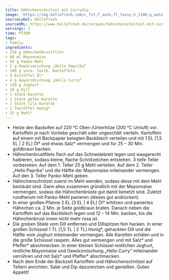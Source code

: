 ```yaml
---
title: Hähnchenschnitzel mit Currydip
image: 'https://img.hellofresh.com/c_fit,f_auto,fl_lossy,h_1100,q_auto,w_2600/hellofresh_s3/image/hahnchenschnitzel-mit-currydip-4c249579.jpg'
sourceLabel: Hellofresh
sourceURL: https://www.hellofresh.de/recipes/hahnchenschnitzel-mit-currydip-62f0fc3dfdeb38d2a3066481
servings: 2
time: PT35M
tags:
- Family
ingredients:
- 250 g Hähnchenbrustfilet
- 68 ml Mayonnaise
- 50 g Panko-Mehl
- 2 g Gewürzmischung „Hello Paprika“
- 500 g vorw. festk. Kartoffeln
- 3 Esslöffel Öl*
- 4 g Gewürzmischung „Hello Curry“
- 150 g Joghurt
- 10 g Dill
- 1 Stück Karotte
- 1 Stück gelbe Karotte
- 1 Stück lila Karotte
- 1 Teelöffel Honig*
- 25 g Mehl*
---
```


- Heize den Backofen auf 220 °C Ober-/Unterhitze (200 °C Umluft) vor.  Kartoffeln je nach Vorliebe geschält oder ungeschält vierteln. Kartoffeln auf einem mit Backpapier belegten Backblech verteilen und mit 1 EL [1,5 EL | 2 EL] Öl\* und etwas Salz\* vermengen und für 25 – 30 Min. goldbraun backen.
- Hähnchenbrustfilets flach auf das Schneidebrett legen und waagerecht halbieren, sodass kleine, flache Schnitzelchen entstehen.  3 tiefe Teller vorbereiten: Auf dem 1. Teller 25 g Mehl verteilen. Auf dem 2. Teller „Hello Paprika“ und die Hälfte der Mayonnaise miteinander vermengen. Auf den 3. Teller Panko-Mehl geben.
- Hähnchenschnitzel zuerst im Mehl wenden, sodass diese mit dem Mehl bestäubt sind. Dann alles zusammen gründlich mit der Mayonnaise vermengen, sodass die Hähnchenbrüste gut damit benetzt sind. Zuletzt rundherum mit Panko-Mehl panieren (dieses gut andrücken).
- In einer großen Pfanne 2 EL [3 EL | 4 EL] Öl\* erhitzen und paniertes Hähnchen ca. 2 Min. je Seite goldbraun braten. Danach neben die Kartoffeln auf das Backblech legen und 12 – 14 Min. backen, bis die Hähnchenbrust innen nicht mehr rosa ist.
- Die groben Stiele vom Dill entfernen und Dillspitzen fein hacken.  In einer großen Schüssel 1 TL [1,5 TL | 2 TL] Honig\*, gehackten Dill und die Hälfte vom Joghurt miteinander vermengen.  Alle Karotten schälen und in die große Schüssel raspeln. Alles gut vermengen und mit Salz\* und Pfeffer\* abschmecken.  In einer kleinen Schüssel restlichen Joghurt, restliche Mayonnaise und Gewürzmischung „Hello Curry“ miteinander verrühren und mit Salz\* und Pfeffer\* abschmecken.
- Nach dem Ende der Backzeit Kartoffeln und Hähnchenschnitzel auf Tellern anrichten. Salat und Dip dazureichen und genießen.  Guten Appetit!
